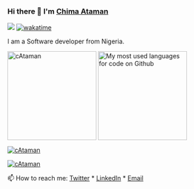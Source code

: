 ### Hi there 👋 I'm [Chima Ataman](https://www.linkedin.com/in/chima-ataman-a64462175/)   

[![](https://enkahcw3aqjzlyp.m.pipedream.net/?key=gh-cAtaman&label=visitors&color=grey&style=flat)](https://github.com/cAtaman) 
[![wakatime](https://wakatime.com/badge/user/841f74da-da14-4037-90ad-7d415a5e5ec0.svg?style=default)](https://wakatime.com/@cAtaman)

I am a Software developer from Nigeria.

<div>
  <p>
    <img height="200" align="center" src="https://github-readme-stats-cataman.vercel.app/api?username=cAtaman&show_icons=true&locale=en&default&count_private=true&theme=react" alt="cAtaman" />
<!--     <img height="160" align="center" src="https://github-readme-stats-cataman.vercel.app/api/top-langs/?username=cAtaman&layout=compact&count_private=true&theme=react" alt="My most used languages for code on Github" /> -->
    <img height="200" align="center" src="https://github-readme-stats.vercel.app/api/wakatime?username=cAtaman&layout=compact&langs_count=10&display_format=percent&custom_title=Language%20Stats&count_private=true&theme=react" alt="My most used languages for code on Github" />
  </p>
  <p>
    <a href="https://github-readme-streak-stats.herokuapp.com/?user=cAtaman&theme=blood-dark&background=000000" target=”_blank”>
      <img align="center" src="https://github-readme-streak-stats.herokuapp.com/?user=cAtaman&theme=blood-dark&background=000000" alt="cAtaman" />
    </a>
  </p>
</div>

<p align="left">
  <a href="https://github-profile-trophy-cataman.vercel.app/?username=cAtaman&theme=flat&no-bg=true" target=”_blank”>
    <img src="https://github-profile-trophy-cataman.vercel.app/?username=cAtaman&theme=flat&no-bg=true" alt="cAtaman"/>
  </a>
</p>

📫 How to reach me: [Twitter](https://twitter.com/johnkantius) * [LinkedIn](https://www.linkedin.com/in/chima-ataman-a64462175/) * [Email](mailto:chimaataman@gmail.com)
